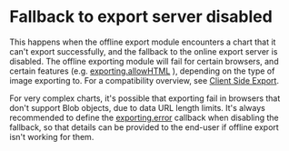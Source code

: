 # Fallback to export server disabled

This happens when the offline export module encounters a chart that it can't
export successfully, and the fallback to the online export server is disabled.
The offline exporting module will fail for certain browsers, and certain
features (e.g.
[exporting.allowHTML](https://api.highcharts.com/highcharts/exporting.allowHTML)
), depending on the type of image exporting to. For a compatibility overview,
see
[Client Side Export](https://www.highcharts.com/docs/export-module/client-side-export).

For very complex charts, it's possible that exporting fail in browsers that
don't support Blob objects, due to data URL length limits. It's always
recommended to define the
[exporting.error](https://api.highcharts.com/highcharts/exporting.error)
callback when disabling the fallback, so that details can be provided to the end-user
if offline export isn't working for them.
